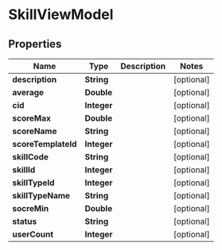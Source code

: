 

# SkillViewModel


## Properties

| Name | Type | Description | Notes |
|------------ | ------------- | ------------- | -------------|
|**description** | **String** |  |  [optional] |
|**average** | **Double** |  |  [optional] |
|**cid** | **Integer** |  |  [optional] |
|**scoreMax** | **Double** |  |  [optional] |
|**scoreName** | **String** |  |  [optional] |
|**scoreTemplateId** | **Integer** |  |  [optional] |
|**skillCode** | **String** |  |  [optional] |
|**skillId** | **Integer** |  |  [optional] |
|**skillTypeId** | **Integer** |  |  [optional] |
|**skillTypeName** | **String** |  |  [optional] |
|**socreMin** | **Double** |  |  [optional] |
|**status** | **String** |  |  [optional] |
|**userCount** | **Integer** |  |  [optional] |



